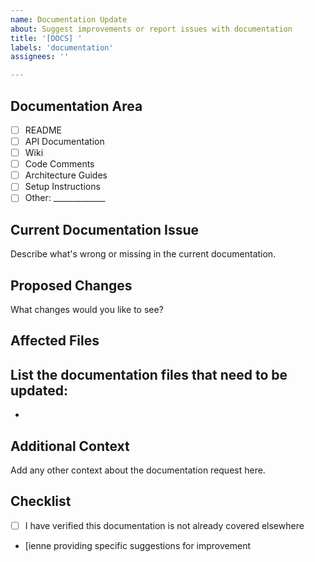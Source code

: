 ```yaml
---
name: Documentation Update
about: Suggest improvements or report issues with documentation
title: '[DOCS] '
labels: 'documentation'
assignees: ''

---
```


## Documentation Area
- [ ] README
- [ ] API Documentation
- [ ] Wiki
- [ ] Code Comments
- [ ] Architecture Guides
- [ ] Setup Instructions
- [ ] Other: _____________

## Current Documentation Issue
Describe what's wrong or missing in the current documentation.

## Proposed Changes
What changes would you like to see?

## Affected Files
List the documentation files that need to be updated:
- 
- 

## Additional Context
Add any other context about the documentation request here.

## Checklist
- [ ] I have verified this documentation is not already covered elsewhere
- [ienne providing specific suggestions for improvement